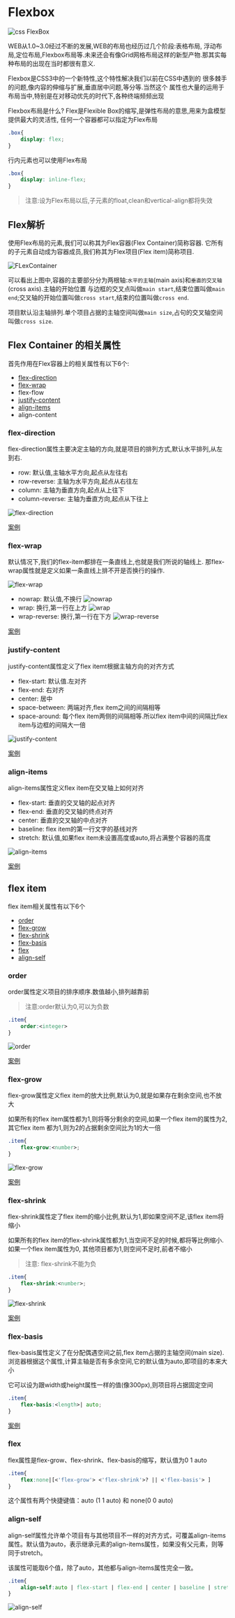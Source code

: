 # Flexbox
![css FlexBox](./images/cssFlexbox.png)

WEB从1.0~3.0经过不断的发展,WEB的布局也经历过几个阶段:表格布局,
浮动布局,定位布局,Flexbox布局等.未来还会有像Grid网格布局这样的新型产物.那其实每种布局的出现在当时都很有意义.

Flexbox是CSS3中的一个新特性,这个特性解决我们以前在CSS中遇到的
很多棘手的问题,像内容的伸缩与扩展,垂直居中问题,等分等.当然这个
属性也大量的运用于布局当中,特别是在对移动优先的时代下,各种终端频频出现

Flexbox布局是什么?
Flex是Flexible Box的缩写,是弹性布局的意思,用来为盒模型提供最大的灵活性,
任何一个容器都可以指定为Flex布局

```css
.box{
    display: flex;
}
```
行内元素也可以使用Flex布局
```css
.box{
    display: inline-flex;
}
```

> 注意:设为Flex布局以后,子元素的float,clean和vertical-align都将失效

## Flex解析
使用Flex布局的元素,我们可以称其为Flex容器(Flex Container)简称容器.
它所有的子元素自动成为容器成员,我们称其为Flex项目(Flex item)简称项目.

![FLexContainer](./images/FlexContainer.png)

可以看出上图中,容器的主要部分分为两根轴:`水平的主轴`(main axis)和`垂直的交叉轴`(cross axis).主轴的开始位置
与边框的交叉点叫做`main start`,结束位置叫做`main end`;交叉轴的开始位置叫做`cross start`,结束的位置叫做`cross end`.

项目默认沿主轴排列.单个项目占据的主轴空间叫做`main size`,占句的交叉轴空间叫做`cross size`.

## Flex Container 的相关属性
首先作用在Flex容器上的相关属性有以下6个:
+ [flex-direction](#flex-direction)
+ [flex-wrap](#flex-wrap)
+ flex-flow
+ [justify-content](#justify-content)
+ [align-items](align-items)
+ align-content

<a name="flex-direction"></a>
### flex-direction
flex-direction属性主要决定主轴的方向,就是项目的排列方式,默认水平排列,从左到右.
+ row: 默认值,主轴水平方向,起点从左往右
+ row-reverse: 主轴为水平方向,起点从右往左
+ column: 主轴为垂直方向,起点从上往下
+ column-reverse: 主轴为垂直方向,起点从下往上

![flex-direction](./images/flex-direction.png)

[案例](./src/flex-direction/index.html)

<a name="flex-wrap"></a>
### flex-wrap
默认情况下,我们的flex-item都排在一条直线上,也就是我们所说的轴线上.
那flex-wrap属性就是定义如果一条直线上排不开是否换行的操作.

![flex-wrap](./images/flex-wrap.png)

+ nowrap: 默认值,不换行
![nowrap](./images/nowrap.png)
+ wrap: 换行,第一行在上方
![wrap](./images/wrap.png)
+ wrap-reverse: 换行,第一行在下方
![wrap-reverse](./images/wrap-reverse.png)

[案例](./src/flex-wrap/index.html)

<a name="justify-content"></a>
### justify-content
justify-content属性定义了flex itemt根据主轴方向的对齐方式
+ flex-start: 默认值.左对齐
+ flex-end: 右对齐
+ center: 居中
+ space-between: 两端对齐,flex item之间的间隔相等
+ space-around: 每个flex item两侧的间隔相等.所以flex item中间的间隔比flex item与边框的间隔大一倍

![justify-content](./images/justify-content.png)

[案例](./src/justify-content/index.html)

<a name="align-items"></a>
### align-items
align-items属性定义flex item在交叉轴上如何对齐
+ flex-start: 垂直的交叉轴的起点对齐
+ flex-end: 垂直的交叉轴的终点对齐
+ center: 垂直的交叉轴的中点对齐
+ baseline: flex item的第一行文字的基线对齐
+ stretch: 默认值,如果flex item未设置高度或auto,将占满整个容器的高度

![align-items](./images/align-items.png)

[案例](./src/align-items/index.html)


## flex item
flex item相关属性有以下6个
+ [order](#order)
+ [flex-grow](#flex-grow)
+ [flex-shrink](#flex-shrink)
+ [flex-basis](#flex-basis)
+ [flex](#flex)
+ [align-self](#align-self)

<a name="order"></a>
### order
order属性定义项目的排序顺序.数值越小,排列越靠前
> 注意:order默认为0,可以为负数
```css
.item{
    order:<integer>
}
```

![order](./images/order.png)

[案例](./src/order)

<a name="flex-grow"></a>
### flex-grow
flex-grow属性定义flex item的放大比例,默认为0,就是如果存在剩余空间,也不放大

如果所有的flex item属性都为1,则将等分剩余的空间,如果一个flex item的属性为2,其它flex item
都为1,则为2的占据剩余空间比为1的大一倍

```css
.item{
    flex-grow:<number>;
}
```

![flex-grow](./images/flex-grow.png)

[案例](./src/flex-grow/index.html)

<a name="flex-shrink"></a>
### flex-shrink
flex-shrink属性定了flex item的缩小比例,默认为1,即如果空间不足,该flex item将缩小

如果所有的flex item的flex-shrink属性都为1,当空间不足的时候,都将等比例缩小.如果一个flex item属性为0,
其他项目都为1,则空间不足时,前者不缩小

> 注意: flex-shrink不能为负

```css
.item{
    flex-shrink:<number>;
}
```
![flex-shrink](./images/flex-shrink.png)

[案例](./src/flex-shrink/index.html)

<a name="flex-basis"></a>
### flex-basis
flex-basis属性定义了在分配偶遇空间之前,flex item占据的主轴空间(main size).
浏览器根据这个属性,计算主轴是否有多余空间,它的默认值为auto,即项目的本来大小

它可以设为跟width或height属性一样的值(像300px),则项目将占据固定空间

```css
.item{
    flex-basis:<length>| auto;
}
```

[案例](./src/flex-basis/index.html)

<a name="flex"></a>
### flex
flex属性是flex-grow、flex-shrink、flex-basis的缩写，默认值为0 1 auto

```css
.item{
    flex:none|[<'flex-grow'> <'flex-shrink'>? || <'flex-basis'> ]
}
```

这个属性有两个快捷键值：auto (1 1 auto) 和 none(0 0 auto)

<a name="align-self"></a>
### align-self
align-self属性允许单个项目有与其他项目不一样的对齐方式，可覆盖align-items属性。默认值为auto，表示继承元素的align-items属性，如果没有父元素，则等同于stretch。

该属性可能取6个值，除了auto，其他都与align-items属性完全一致。

```css
.item{
    align-self:auto | flex-start | flex-end | center | baseline | stretch;
}
```

![align-self](./images/align-self.png)
